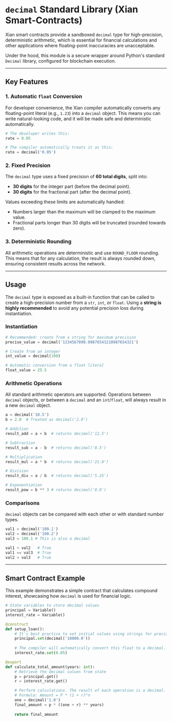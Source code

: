 # `decimal` Standard Library (Xian Smart‑Contracts)

Xian smart contracts provide a sandboxed `decimal` type for high-precision, deterministic arithmetic, which is essential for financial calculations and other applications where floating-point inaccuracies are unacceptable.

Under the hood, this module is a secure wrapper around Python's standard `Decimal` library, configured for blockchain execution.

---

## Key Features

### 1. Automatic `float` Conversion

For developer convenience, the Xian compiler automatically converts any floating-point literal (e.g., `1.23`) into a `decimal` object. This means you can write natural-looking code, and it will be made safe and deterministic automatically.

```python
# The developer writes this:
rate = 0.05

# The compiler automatically treats it as this:
rate = decimal('0.05')
```

### 2. Fixed Precision

The `decimal` type uses a fixed precision of **60 total digits**, split into:
*   **30 digits** for the integer part (before the decimal point).
*   **30 digits** for the fractional part (after the decimal point).

Values exceeding these limits are automatically handled:
-   Numbers larger than the maximum will be clamped to the maximum value.
-   Fractional parts longer than 30 digits will be truncated (rounded towards zero).

### 3. Deterministic Rounding

All arithmetic operations are deterministic and use `ROUND_FLOOR` rounding. This means that for any calculation, the result is always rounded down, ensuring consistent results across the network.

---

## Usage

The `decimal` type is exposed as a built-in function that can be called to create a high-precision number from a `str`, `int`, or `float`. Using a **string is highly recommended** to avoid any potential precision loss during instantiation.

### Instantiation

```python
# Recommended: create from a string for maximum precision
precise_value = decimal('1234567890.09876543210987654321')

# Create from an integer
int_value = decimal(100)

# Automatic conversion from a float literal
float_value = 25.5 
```

### Arithmetic Operations

All standard arithmetic operators are supported. Operations between `decimal` objects, or between a `decimal` and an `int`/`float`, will always result in a new `decimal` object.

```python
a = decimal('10.5')
b = 2.0  # Treated as decimal('2.0')

# Addition
result_add = a + b  # returns decimal('12.5')

# Subtraction
result_sub = a - b  # returns decimal('8.5')

# Multiplication
result_mul = a * b  # returns decimal('21.0')

# Division
result_div = a / b  # returns decimal('5.25')

# Exponentiation
result_pow = b ** 3 # returns decimal('8.0')
```

### Comparisons

`decimal` objects can be compared with each other or with standard number types.

```python
val1 = decimal('100.1')
val2 = decimal('100.2')
val3 = 100.1 # This is also a decimal

val1 < val2   # True
val1 == val3  # True
val2 > val3   # True
```

---

## Smart Contract Example

This example demonstrates a simple contract that calculates compound interest, showcasing how `decimal` is used for financial logic.

```python
# State variables to store decimal values
principal = Variable()
interest_rate = Variable()

@construct
def setup_loan():
    # It's best practice to set initial values using strings for precision.
    principal.set(decimal('10000.0')) 
    
    # The compiler will automatically convert this float to a decimal.
    interest_rate.set(0.05) 

@export
def calculate_total_amount(years: int):
    # Retrieve the decimal values from state
    p = principal.get()
    r = interest_rate.get()

    # Perform calculations. The result of each operation is a decimal.
    # Formula: Amount = P * (1 + r)^n
    one = decimal('1.0')
    final_amount = p * ((one + r) ** years)
    
    return final_amount
```